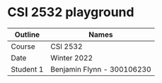 # CSI 2532 playground

| Outline | Names |
| --- | --- |
| Course | CSI 2532 |
| Date | Winter 2022 |
| Student 1 | Benjamin Flynn - 300106230 |

